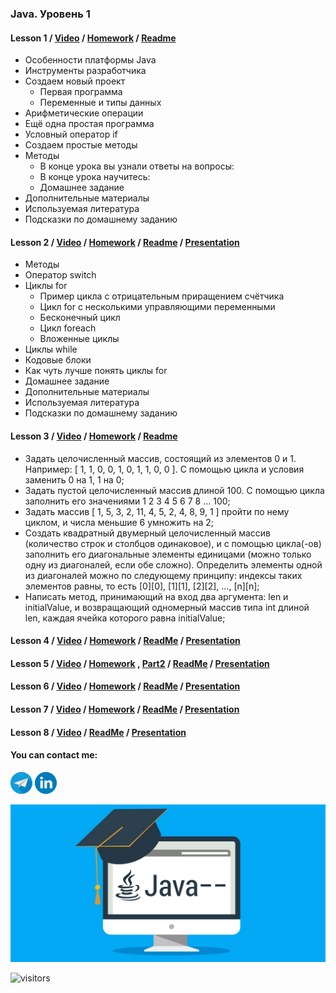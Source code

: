 ### Java. Уровень 1

#### Lesson 1 / [Video](https://www.youtube.com/watch?v=2imszjDxfC0) / [Homework](https://github.com/Mybono/java_lvl_1/blob/main/hw1.java) / [Readme](https://docs.google.com/document/d/1ANRkOZqy0T92fmQBlNbbASjrshP1u_Xc7bIJz4Y8GiA/)
- Особенности платформы Java
- Инструменты разработчика
- Создаем новый проект
  - Первая программа
  - Переменные и типы данных
- Арифметические операции
- Ещё одна простая программа
- Условный оператор if
- Создаем простые методы
- Методы
  - В конце урока вы узнали ответы на вопросы:
  - В конце урока научитесь:
  - Домашнее задание
- Дополнительные материалы
- Используемая литература
- Подсказки по домашнему заданию
#### Lesson 2 / [Video](https://youtu.be/TPeNezZ3QzY) / [Homework](https://github.com/Mybono/java_lvl_1/blob/main/hw2.java) / [Readme](https://docs.google.com/document/d/1hrkVlbK2qvua6d_TkWSHk9ComBBx1L1DRsWTzAsEuPo/edit) / [Presentation](https://docs.google.com/presentation/d/1sSV8NH4Gw98NXVMpnZiWZwQtoqqqvGgtfRvt--O7PpQ/edit?usp=sharing)
- Методы
- Оператор switch
- Циклы for
  - Пример цикла с отрицательным приращением счётчика
  - Цикл for с несколькими управляющими переменными
  - Бесконечный цикл
  - Цикл foreach
  - Вложенные циклы
- Циклы while
- Кодовые блоки
- Как чуть лучше понять циклы for
- Домашнее задание
- Дополнительные материалы
- Используемая литература
- Подсказки по домашнему заданию

#### Lesson 3 / [Video](https://youtu.be/sWTlp9SwoaM) / [Homework](https://github.com/Mybono/java_lvl_1/blob/main/hw3.java) / [Readme](https://docs.google.com/document/d/1goVNIwy_3cORIio9pP9vzSIJlnlfzm6dyaBXUWKItLM/edit)
  + Задать целочисленный массив, состоящий из элементов 0 и 1. Например: [ 1, 1, 0, 0, 1, 0, 1, 1, 0, 0 ]. С помощью цикла и условия заменить 0 на 1, 1 на 0;
  + Задать пустой целочисленный массив длиной 100. С помощью цикла заполнить его значениями 1 2 3 4 5 6 7 8 … 100; 
  + Задать массив [ 1, 5, 3, 2, 11, 4, 5, 2, 4, 8, 9, 1 ] пройти по нему циклом, и числа меньшие 6 умножить на 2;
  + Создать квадратный двумерный целочисленный массив (количество строк и столбцов одинаковое), и с помощью цикла(-ов) заполнить его диагональные элементы единицами (можно только одну из диагоналей, если обе сложно). Определить элементы одной из диагоналей можно по следующему принципу: индексы таких элементов равны, то есть [0][0], [1][1], [2][2], …, [n][n];
  + Написать метод, принимающий на вход два аргумента: len и initialValue, и возвращающий одномерный массив типа int длиной len, каждая ячейка которого равна initialValue;
#### Lesson 4 / [Video](https://youtu.be/wmiuHoFWwWc) / [Homework](https://github.com/Mybono/java_lvl_1/blob/main/TicTacToe.java)  / [ReadMe](https://docs.google.com/document/d/1rJGxhEnuk_JwNkSI506BbEr0SRdKwwJDnF3p4mvurUE/edit?usp=sharing) / [Presentation](https://docs.google.com/presentation/d/1qYDxZPe_mHiEojmlNsUvYLp-a-DMjWGdTka9H_vuHaQ/edit?usp=sharing)
#### Lesson 5 / [Video](https://youtu.be/j-YIYz9lNAE) / [Homework](https://github.com/Mybono/java_lvl_1/blob/main/Lesson5.java) , [Part2](https://github.com/Mybono/java_lvl_1/blob/main/Employee.java) / [ReadMe](https://docs.google.com/document/d/1tol4bns34jR254p7mX_nzYO-agOdhFrZMmdpexERepo/edit?usp=sharing) / [Presentation](https://docs.google.com/presentation/d/12N_AS_FNCcjqgoIljECM4sm6taXa-U1jMPBW41lU4E8/edit?usp=sharing)
#### Lesson 6 / [Video](https://youtu.be/CyQM0T0e_CY) / [Homework](https://github.com/Mybono/java_lvl_1/blob/main/Lesson6.java) / [ReadMe](https://docs.google.com/document/d/1KYDGonH5UjNvfS-KFOLdhHZ2-sHgAEziSHFqCMXk1S0/edit?usp=sharing) / [Presentation](https://docs.google.com/presentation/d/1hRwEHIhGQrvYIT6_nAjm0PRsrJ29VASXUP350_nPd6c/edit?usp=sharing)
#### Lesson 7 / [Video](https://youtu.be/nmQPASuW7LY) / [Homework](https://github.com/Mybono/java_lvl_1/blob/main/Lesson7.java) / [ReadMe](https://docs.google.com/document/d/1z23MeZTrO1ZzNaivjurRpeiTZZpS6n9OUSRP6LZXrdo/edit?usp=sharing) / [Presentation](https://docs.google.com/presentation/d/1Hf2BQVFFfZoCkN4RuWA3Nf-1GOS2f3QaecKPaFuIqMI/edit?usp=sharing)
#### Lesson 8 / [Video](https://youtu.be/JR4v8JCMRjE) / [ReadMe](https://docs.google.com/document/d/124sHX8VaWDKUmqVAyQjJtCiqjS9a_ngW4wqRh0mT8Xo/edit?usp=sharing) / [Presentation](https://docs.google.com/presentation/d/1y_OgcmqQxuIvP0zQHX2KimLmZZxS6Bs-66j3ob2Eh_c/edit?usp=sharing)



#### You can contact me:
[![telegram][logotelegram]][telegram]
[![linkedin][logolinkedin]][linkedin]

![](https://github.com/Mybono/Mybono/blob/main/assets/java%20wp.jpeg "wp")

![visitors](https://visitor-badge.glitch.me/badge?page_id=https://github.com/Mybono/java_lvl_1)


[telegram]: https://t.me/def4fun
[logotelegram]: https://github.com/Mybono/Mybono/blob/main/assets/telegran%2035%20px.png
[linkedin]: http://linkedin.com/def-say-hello
[logolinkedin]: https://github.com/Mybono/Mybono/blob/main/assets/linedin%2035px.png
[linkedin]: https://github.com/Mybono/Mybono/blob/main/assets/linkedin.png
